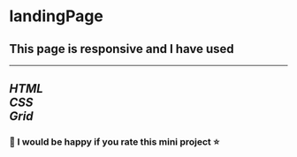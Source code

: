 # landingPage
## This page is responsive and I have used 
---
*HTML*    
*CSS*    
*Grid*       
---
### 🥰 I would be happy if you rate this mini project ⭐